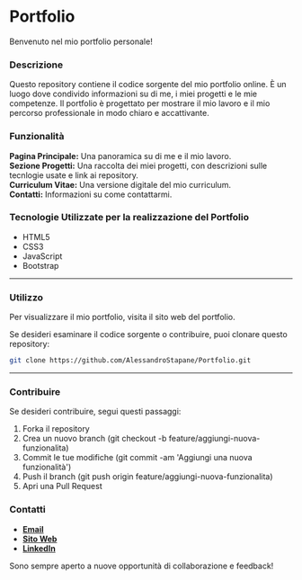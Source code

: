 # Portfolio

Benvenuto nel mio portfolio personale!

### Descrizione

Questo repository contiene il codice sorgente del mio portfolio online. È un luogo dove condivido informazioni su di me, i miei progetti e le mie competenze. Il portfolio è progettato per mostrare il mio lavoro e il mio percorso professionale in modo chiaro e accattivante.

### Funzionalità

<b>Pagina Principale:</b> Una panoramica su di me e il mio lavoro.<br>
<b>Sezione Progetti:</b> Una raccolta dei miei progetti, con descrizioni sulle tecnlogie usate e link ai repository.<br>
<b>Curriculum Vitae:</b> Una versione digitale del mio curriculum.<br>
<b>Contatti:</b> Informazioni su come contattarmi.<br>

### Tecnologie Utilizzate per la realizzazione del Portfolio

* HTML5
* CSS3
* JavaScript
* Bootstrap

<hr>

### Utilizzo

Per visualizzare il mio portfolio, visita il sito web del portfolio.

Se desideri esaminare il codice sorgente o contribuire, puoi clonare questo repository:

``` bash
git clone https://github.com/AlessandroStapane/Portfolio.git
```
<hr>

### Contribuire

Se desideri contribuire, segui questi passaggi:

1. Forka il repository
1. Crea un nuovo branch (git checkout -b feature/aggiungi-nuova-funzionalita)
1. Commit le tue modifiche (git commit -am 'Aggiungi una nuova funzionalità')
1. Push il branch (git push origin feature/aggiungi-nuova-funzionalita)
1. Apri una Pull Request

<script type="text/javascript" src="https://cdnjs.buymeacoffee.com/1.0.0/button.prod.min.js" data-name="bmc-button" data-slug="alessandrostapane" data-color="#FFDD00" data-emoji="☕"  data-font="Cookie" data-text="Buy me a coffee" data-outline-color="#000000" data-font-color="#000000" data-coffee-color="#ffffff" ></script>

### Contatti
* **[Email](alessandro.stapane@outlook.com)**<br>
* **[Sito Web](http://alessandrostapane.github.io/Portfolio/)**<br>
* **[LinkedIn](www.linkedin.com/in/alessandrostapane)**<br>

Sono sempre aperto a nuove opportunità di collaborazione e feedback!

